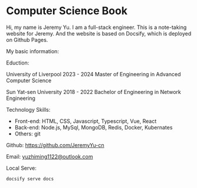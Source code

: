 <!--
 * @Author: Jeremy
 * @Description:
 * @site: book.yzmblog.top / book.yzmblog.top
-->

# Computer Science Book

Hi, my name is Jeremy Yu. I am a full-stack engineer. This is a note-taking website for Jeremy. And the website is based on Docsify, which is deployed on Github Pages.

My basic information:

Eduction:

University of Liverpool 2023 - 2024
Master of Engineering in Advanced Computer Science

Sun Yat-sen University 2018 - 2022
Bachelor of Engineering in Network Engineering

Technology Skills:

- Front-end: HTML, CSS, Javascript, Typescript, Vue, React
- Back-end: Node.js, MySql, MongoDB, Redis, Docker, Kubernates
- Others: git

Github: https://github.com/JeremyYu-cn

Email: yuzhiming1122@outlook.com

Local Serve:

```sh
docsify serve docs
```
